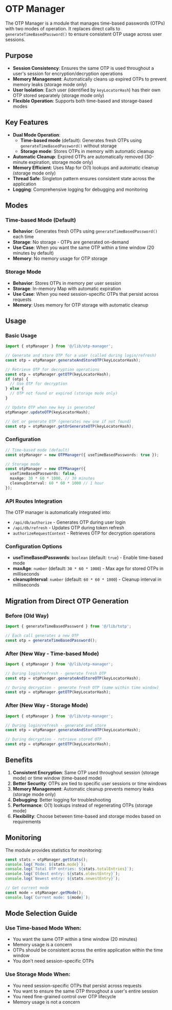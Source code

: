 # OTP Manager

The OTP Manager is a module that manages time-based passwords (OTPs) with two modes of operation. It replaces direct calls to `generateTimeBasedPassword()` to ensure consistent OTP usage across user sessions.

## Purpose

- **Session Consistency**: Ensures the same OTP is used throughout a user's session for encryption/decryption operations
- **Memory Management**: Automatically cleans up expired OTPs to prevent memory leaks (storage mode only)
- **User Isolation**: Each user (identified by `keyLocatorHash`) has their own OTP stored separately (storage mode only)
- **Flexible Operation**: Supports both time-based and storage-based modes

## Key Features

- **Dual Mode Operation**: 
  - **Time-based mode** (default): Generates fresh OTPs using `generateTimeBasedPassword()` without storage
  - **Storage mode**: Stores OTPs in memory with automatic cleanup
- **Automatic Cleanup**: Expired OTPs are automatically removed (30-minute expiration, storage mode only)
- **Memory Efficient**: Uses Map for O(1) lookups and automatic cleanup (storage mode only)
- **Thread Safe**: Singleton pattern ensures consistent state across the application
- **Logging**: Comprehensive logging for debugging and monitoring

## Modes

### Time-based Mode (Default)
- **Behavior**: Generates fresh OTPs using `generateTimeBasedPassword()` each time
- **Storage**: No storage - OTPs are generated on-demand
- **Use Case**: When you want the same OTP within a time window (20 minutes by default)
- **Memory**: No memory usage for OTP storage

### Storage Mode
- **Behavior**: Stores OTPs in memory per user session
- **Storage**: In-memory Map with automatic expiration
- **Use Case**: When you need session-specific OTPs that persist across requests
- **Memory**: Uses memory for OTP storage with automatic cleanup

## Usage

### Basic Usage

```typescript
import { otpManager } from '@/lib/otp-manager';

// Generate and store OTP for a user (called during login/refresh)
const otp = otpManager.generateAndStoreOTP(keyLocatorHash);

// Retrieve OTP for decryption operations
const otp = otpManager.getOTP(keyLocatorHash);
if (otp) {
  // Use OTP for decryption
} else {
  // OTP not found or expired (storage mode only)
}

// Update OTP when new key is generated
otpManager.updateOTP(keyLocatorHash);

// Get or generate OTP (generates new one if not found)
const otp = otpManager.getOrGenerateOTP(keyLocatorHash);
```

### Configuration

```typescript
// Time-based mode (default)
const otpManager = new OTPManager({ useTimeBasedPasswords: true });

// Storage mode
const otpManager = new OTPManager({ 
  useTimeBasedPasswords: false,
  maxAge: 30 * 60 * 1000, // 30 minutes
  cleanupInterval: 60 * 60 * 1000 // 1 hour
});
```

### API Routes Integration

The OTP manager is automatically integrated into:
- `/api/db/authorize` - Generates OTP during user login
- `/api/db/refresh` - Updates OTP during token refresh
- `authorizeRequestContext` - Retrieves OTP for decryption operations

### Configuration Options

- **useTimeBasedPasswords**: `boolean` (default: `true`) - Enable time-based mode
- **maxAge**: `number` (default: `30 * 60 * 1000`) - Max age for stored OTPs in milliseconds
- **cleanupInterval**: `number` (default: `60 * 60 * 1000`) - Cleanup interval in milliseconds

## Migration from Direct OTP Generation

### Before (Old Way)
```typescript
import { generateTimeBasedPassword } from '@/lib/totp';

// Each call generates a new OTP
const otp = generateTimeBasedPassword();
```

### After (New Way - Time-based Mode)
```typescript
import { otpManager } from '@/lib/otp-manager';

// During login/refresh - generate fresh OTP
const otp = otpManager.generateAndStoreOTP(keyLocatorHash);

// During decryption - generate fresh OTP (same within time window)
const otp = otpManager.getOTP(keyLocatorHash);
```

### After (New Way - Storage Mode)
```typescript
import { otpManager } from '@/lib/otp-manager';

// During login/refresh - generate and store
const otp = otpManager.generateAndStoreOTP(keyLocatorHash);

// During decryption - retrieve stored OTP
const otp = otpManager.getOTP(keyLocatorHash);
```

## Benefits

1. **Consistent Encryption**: Same OTP used throughout session (storage mode) or time window (time-based mode)
2. **Better Security**: OTPs are tied to specific user sessions or time windows
3. **Memory Management**: Automatic cleanup prevents memory leaks (storage mode only)
4. **Debugging**: Better logging for troubleshooting
5. **Performance**: O(1) lookups instead of regenerating OTPs (storage mode)
6. **Flexibility**: Choose between time-based and storage modes based on requirements

## Monitoring

The module provides statistics for monitoring:

```typescript
const stats = otpManager.getStats();
console.log(`Mode: ${stats.mode}`);
console.log(`Total OTP entries: ${stats.totalEntries}`);
console.log(`Oldest entry: ${stats.oldestEntry}`);
console.log(`Newest entry: ${stats.newestEntry}`);

// Get current mode
const mode = otpManager.getMode();
console.log(`Current mode: ${mode}`);
```

## Mode Selection Guide

### Use Time-based Mode When:
- You want the same OTP within a time window (20 minutes)
- Memory usage is a concern
- OTPs should be consistent across the entire application within the time window
- You don't need session-specific OTPs

### Use Storage Mode When:
- You need session-specific OTPs that persist across requests
- You want to ensure the same OTP throughout a user's entire session
- You need fine-grained control over OTP lifecycle
- Memory usage is not a concern 